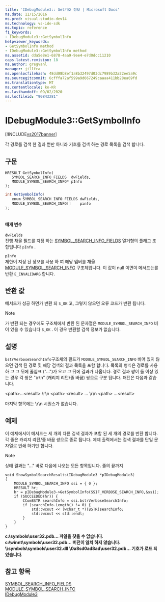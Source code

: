 ```yaml
---
title: 'IDebugModule3:: Get기호 정보 | Microsoft Docs'
ms.date: 11/15/2016
ms.prod: visual-studio-dev14
ms.technology: vs-ide-sdk
ms.topic: reference
f1_keywords:
- IDebugModule3::GetSymbolInfo
helpviewer_keywords:
- GetSymbolInfo method
- IDebugModule3::GetSymbolInfo method
ms.assetid: dda5e8e1-6878-4aa9-9ee4-e7d0dcc11210
caps.latest.revision: 18
ms.author: gregvanl
manager: jillfra
ms.openlocfilehash: 48dd08b8ef1a8b32497d03dc7989b32a22ee5a9c
ms.sourcegitcommit: 6cfffa72af599a9d667249caaaa411bb28ea69fd
ms.translationtype: MT
ms.contentlocale: ko-KR
ms.lasthandoff: 09/02/2020
ms.locfileid: "90843281"
---
```

# <a name="idebugmodule3getsymbolinfo"></a>IDebugModule3::GetSymbolInfo
[!INCLUDE[vs2017banner](../../../includes/vs2017banner.md)]

각 경로를 검색 한 결과 뿐만 아니라 기호를 검색 하는 경로 목록을 검색 합니다.  
  
## <a name="syntax"></a>구문  
  
```cpp#  
HRESULT GetSymbolInfo(  
   SYMBOL_SEARCH_INFO_FIELDS  dwFields,  
   MODULE_SYMBOL_SEARCH_INFO* pInfo  
);  
```  
  
```csharp  
int GetSymbolInfo(  
   enum_SYMBOL_SEARCH_INFO_FIELDS dwFields,   
   MODULE_SYMBOL_SEARCH_INFO[]    pinfo  
);  
  
```  
  
#### <a name="parameters"></a>매개 변수  
 `dwFields`  
 진행 채울 필드를 지정 하는 [SYMBOL_SEARCH_INFO_FIELDS](../../../extensibility/debugger/reference/symbol-search-info-fields.md) 열거형의 플래그 조합입니다 `pInfo` .  
  
 `pInfo`  
 제한이 지정 된 정보를 사용 하 여 해당 멤버를 채울 [MODULE_SYMBOL_SEARCH_INFO](../../../extensibility/debugger/reference/module-symbol-search-info.md) 구조체입니다. 이 값이 null 이면이 메서드는를 반환 `E_INVALIDARG` 합니다.  
  
## <a name="return-value"></a>반환 값  
 메서드가 성공 하면가 반환 되 `S_OK` 고, 그렇지 않으면 오류 코드가 반환 됩니다.  
  
> [!NOTE]
> 가 반환 되는 경우에도 구조체에서 반환 된 문자열은 `MODULE_SYMBOL_SEARCH_INFO` 비어 있을 수 있습니다 `S_OK` . 이 경우 반환할 검색 정보가 없습니다.  
  
## <a name="remarks"></a>설명  
 `bstrVerboseSearchInfo`구조체의 필드가 `MODULE_SYMBOL_SEARCH_INFO` 비어 있지 않으면 검색 된 경로 및 해당 검색의 결과 목록을 포함 합니다. 목록의 형식은 경로를 사용 하 고 그 뒤에 줄임표 ("...")가 오고 그 뒤에 결과가 나옵니다. 경로 결과 쌍이 둘 이상 있는 경우 각 쌍은 "\r\n" (캐리지 리턴/줄 바꿈) 쌍으로 구분 됩니다. 패턴은 다음과 같습니다.  
  
 \<path>...\<result> \r\n \<path> \<result> ... \r\n \<path> ...\<result>  
  
 마지막 항목에는 \r\n 시퀀스가 없습니다.  
  
## <a name="example"></a>예제  
 이 예제에서이 메서드는 세 개의 다른 검색 결과가 포함 된 세 개의 경로를 반환 합니다. 각 줄은 캐리지 리턴/줄 바꿈 쌍으로 종료 됩니다. 예제 출력에서는 검색 결과를 단일 문자열로 인쇄 하기만 합니다.  
  
> [!NOTE]
> 상태 결과는 "..." 바로 다음에 나오는 모든 항목입니다. 줄의 끝까지  
  
```cpp#  
void ShowSymbolSearchResults(IDebugModule3 *pIDebugModule3)  
{  
    MODULE_SYMBOL_SEARCH_INFO ssi = { 0 };  
    HRESULT hr;  
    hr = pIDebugModule3->GetSymbolInfo(SSIF_VERBOSE_SEARCH_INFO,&ssi);  
    if (SUCCEEDED(hr)) {  
        CComBSTR searchInfo = ssi.bstrVerboseSearchInfo;  
        if (searchInfo.Length() != 0) {  
            std::wcout << (wchar_t *)(BSTR)searchInfo;  
            std::wcout << std::endl;  
        }  
    }  
}  
```  
  
 **c:\symbols\user32.pdb... 파일을 찾을 수 없습니다.**  
**c:\winnt\symbols\user32.pdb... 버전이 일치 하지 않습니다.**  
**\\\symbols\symbols\user32.dll \0a8sd0ad8ad\user32.pdb... 기호가 로드 되었습니다.**   
## <a name="see-also"></a>참고 항목  
 [SYMBOL_SEARCH_INFO_FIELDS](../../../extensibility/debugger/reference/symbol-search-info-fields.md)   
 [MODULE_SYMBOL_SEARCH_INFO](../../../extensibility/debugger/reference/module-symbol-search-info.md)   
 [IDebugModule3](../../../extensibility/debugger/reference/idebugmodule3.md)
